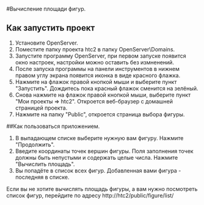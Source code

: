 #Вычисление площади фигур.
## Как запустить проект

1. Установите OpenServer. 
2. Поместите папку проекта htc2 в папку OpenServer\Domains.
3. Запустите программу OpenServer, при первом запуске появится окно настроек, настройки можно оставить без измненений.
4. После запуска программы на панели инструментов в нижнем правом углу экрана появится иконка в виде красного флажка.
5. Нажмите на флажок правой кнопкой мыши и выберите пункт "Запустить". Дождитесь пока красный флажок сменится на зелёный.
6. Снова нажмите на флажок правой кнопкой мыши, выберите пункт "Мои проекты => htc2". Откроется веб-браузер с домашней страницей проекта.
7. Нажмите на папку "Public", откроется страница выбора фигуры.

##Как пользоваться приложением.

1. В выпадающем списке выберите нужную вам фигуру. Нажмите "Продолжить".
2. Введите координаты точек вершин фигуры. Поля заполнения точек должны быть непустыми и содержать целые числа. Нажмите "Вычислить площадь".
3. Вы попадёте в список всех фигур. Добавленная вами фигура - последняя в списке. 

Если вы не хотите вычислять площадь фигуры, а вам нужно посмотреть список фигур, перейдите по адресу http://htc2/public/figure/list/


